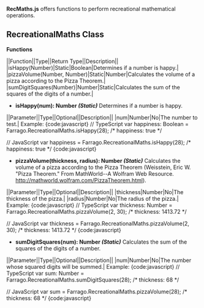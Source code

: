 **RecMaths.js** offers functions to perform recreational mathematical operations.

## RecreationalMaths Class

**Functions**

||Function||Type||Return Type||Description||
|isHappy(Number)|Static|Boolean|Determines if a number is happy.|
|pizzaVolume(Number, Number)|Static|Number|Calculates the volume of a pizza according to the Pizza Theorem.|
|sumDigitSquares(Number)|Number|Static|Calculates the sum of the squares of the digits of a number.|
* **isHappy(num): Number _(Static)_**
Determines if a number is happy.

||Parameter||Type||Optional||Description||
|num|Number|No|The number to test.|
Example:
{code:javascript}
// TypeScript
var happiness: Boolean = Farrago.RecreationalMaths.isHappy(28);
    /* happiness: true */

// JavaScript
var happiness = Farrago.RecreationalMaths.isHappy(28);
    /* happiness: true */
{code:javascript}

* **pizzaVolume(thickness, radius): Number _(Static)_**
Calculates the volume of a pizza according to the Pizza Theorem (Weisstein, Eric W. "Pizza Theorem." From MathWorld--A Wolfram Web Resource. http://mathworld.wolfram.com/PizzaTheorem.html).

||Parameter||Type||Optional||Description||
|thickness|Number|No|The thickness of the pizza.|
|radius|Number|No|The radius of the pizza.|
Example:
{code:javascript}
// TypeScript
var thickness: Number = Farrago.RecreationalMaths.pizzaVolume(2, 30);
    /* thickness: 1413.72 */

// JavaScript
var thickness = Farrago.RecreationalMaths.pizzaVolume(2, 30);
    /* thickness: 1413.72 */
{code:javascript}

* **sumDigitSquares(num): Number _(Static)_**
Calculates the sum of the squares of the digits of a number.

||Parameter||Type||Optional||Description||
|num|Number|No|The number whose squared digits will be summed.|
Example:
{code:javascript}
// TypeScript
var sum: Number = Farrago.RecreationalMaths.sumDigitSquares(28);
    /* thickness: 68 */

// JavaScript
var sum = Farrago.RecreationalMaths.pizzaVolume(28);
    /* thickness: 68 */
{code:javascript}